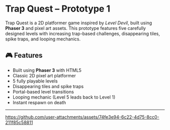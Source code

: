 # Trap Quest – Prototype 1

Trap Quest is a 2D platformer game inspired by *Level Devil*, built using **Phaser 3** and pixel art assets. This prototype features five carefully designed levels with increasing trap-based challenges, disappearing tiles, spike traps, and looping mechanics.

## 🎮 Features

- Built using **Phaser 3** with HTML5
- Classic 2D pixel art platformer
- 5 fully playable levels
- Disappearing tiles and spike traps
- Portal-based level transitions
- Looping mechanic (Level 5 leads back to Level 1)
- Instant respawn on death

---





https://github.com/user-attachments/assets/74fe3e94-6c22-4d75-8cc0-211f85c58811

